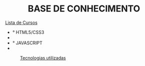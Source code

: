 <h1 align="center" styled="color: darkgray;"> BASE DE CONHECIMENTO</h1>


[Lista de Cursos](#lista-cursos)

<ul>
    <li>° HTML5/CSS3<li>
    <li>° JAVASCRIPT<li>
<ul>


[Tecnologias utilizadas](#tecnologias-utilizadas)


